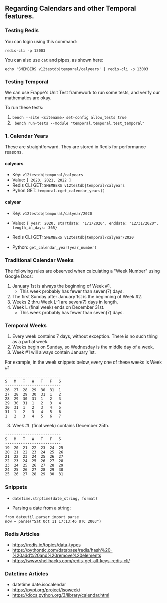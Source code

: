 ## Regarding Calendars and other Temporal features.

### Testing Redis

You can login using this command:
```
redis-cli -p 13003
```

You can also use `cat` and pipes, as shown here:
```
echo 'SMEMBERS v12testdb|temporal/calyears' | redis-cli -p 13003
```

### Testing Temporal
We can use Frappe's Unit Test framework to run some tests, and verify our mathematics are okay.

To run these tests:
1. `bench --site <sitename> set-config allow_tests true`
2. ` bench run-tests --module "temporal.temporal.test_temporal"`


### 1. Calendar Years
These are straightforward.  They are stored in Redis for performance reasons.

#### calyears
* Key: `v12testdb|temporal/calyears`
* Value: `[ 2020, 2021, 2022 ]`
* Redis CLI GET: `SMEMBERS v12testdb|temporal/calyears`
* Pyhon GET: `temporal.cget_calendar_years()`

#### calyear
* Key: `v12testdb|temporal/calyear/2020`
* Value: `{ year: 2020, startdate: "1/1/2020", enddate: "12/31/2020", length_in_days: 365}`
* Redis CLI GET: `SMEMBERS v12testdb|temporal/calyear/2020`

* Python:   `get_calendar_year(year_number)`


### Traditional Calendar Weeks
The following rules are observed when calculating a "Week Number" using Google Docs:
1. January 1st is always the beginning of Week #1.
    * This week probably has fewer than seven(7) days.
2. The first Sunday after January 1st is the beginning of Week #2.
3. Weeks 2 thru Week L-1 are seven(7) days in length.
3. Week L (final week) ends on December 31st.
    * This week probably has fewer than seven(7) days.

### Temporal Weeks
1. Every week contains 7 days, without exception.  There is no such thing as a partial week.
2. Weeks begin on Sunday, so Wednesday is the middle day of a week.
3. Week #1 will always contain January 1st.

For example, in the week snippets below, every one of these weeks is Week #1
```
-------------------------
S	M	T	W	T	F	S
-------------------------
26  27  28  29  30  31  1
27  28  29  30  31  1   2
28  29  30  31  1   2   3
29  30  31  1   2   3   4
30  31  1   2   3   4   5
31  1   2   3   4   5   6
1   2   3   4   5   6   7
```

3. Week #L (final week) contains December 25th.
```
-------------------------
S	M	T	W	T	F	S
-------------------------
19	20	21	22	23	24	25
20	21	22	23	24	25	26
21	22	23	24	25	26  27
22	23	24	25	26  27  28
23	24	25	26  27  28  29
24	25	26  27  28  29  30
25	26  27  28  29  30  31
```

### Snippets
* `datetime.strptime(date_string, format)`

* Parsing a date from a string: 
```
from dateutil.parser import parse
now = parse("Sat Oct 11 17:13:46 UTC 2003")
```


### Redis Articles
* https://redis.io/topics/data-types
* https://pythontic.com/database/redis/hash%20-%20add%20and%20remove%20elements
* https://www.shellhacks.com/redis-get-all-keys-redis-cli/

### Datetime Articles
* datetime.date.isocalendar
* https://pypi.org/project/isoweek/
* https://docs.python.org/3/library/calendar.html
